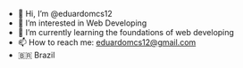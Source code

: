 - 👋 Hi, I’m @eduardomcs12
- 👀 I’m interested in Web Developing
- 🌱 I’m currently learning the foundations of web developing
- 📫 How to reach me: eduardomcs12@gmail.com
- :brazil: Brazil
<!---
eduardomcs12/eduardomcs12 is a ✨ special ✨ repository because its `README.md` (this file) appears on your GitHub profile.
You can click the Preview link to take a look at your changes.
--->
